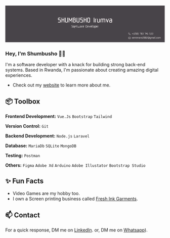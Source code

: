 ![Shumbusho Irumva github banner image](gitbanner.png)


### Hey, I'm Shumbusho 👋🏽  

I'm a software developer with a knack for building strong back-end systems. Based in Rwanda, I'm passionate about creating amazing digital experiences. 

- Check out my [website]((https://irumva-kh4n.onrender.com/)) to learn more about me.


 
## 📦 Toolbox

**Frontend Development:** `Vue.Js` `Bootstrap` `Tailwind`
 
**Version Control:** `Git`

**Backend Development:** `Node.js` `Laravel`

**Database:** `MariaDb` `SQLite` `MongoDB`

**Testing:** `Postman`

**Others:** `Figma` `Adobe Xd` `Arduino` `Adobe Illustator` `Bootstrap Studio`
 
## ✨ Fun Facts 

- Video Games are my hobby too.
- I own a Screen printing business called [Fresh Ink Garments](https://www.freshinkgarments.com/).
  

## 📫 Contact

 For a quick response, DM me on [LinkedIn](https://www.linkedin.com/in/irumva-shumbusho/).
 or, DM me on [Whatsapp](https://wa.me/+250783741533)).
 
